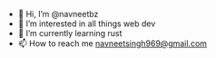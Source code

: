 - 👋 Hi, I’m @navneetbz
- 👀 I’m interested in all things web dev
- 🌱 I’m currently learning rust
- 📫 How to reach me navneetsingh969@gmail.com

<!---
navneetbz/navneetbz is a ✨ special ✨ repository because its `README.md` (this file) appears on your GitHub profile.
You can click the Preview link to take a look at your changes.
--->
